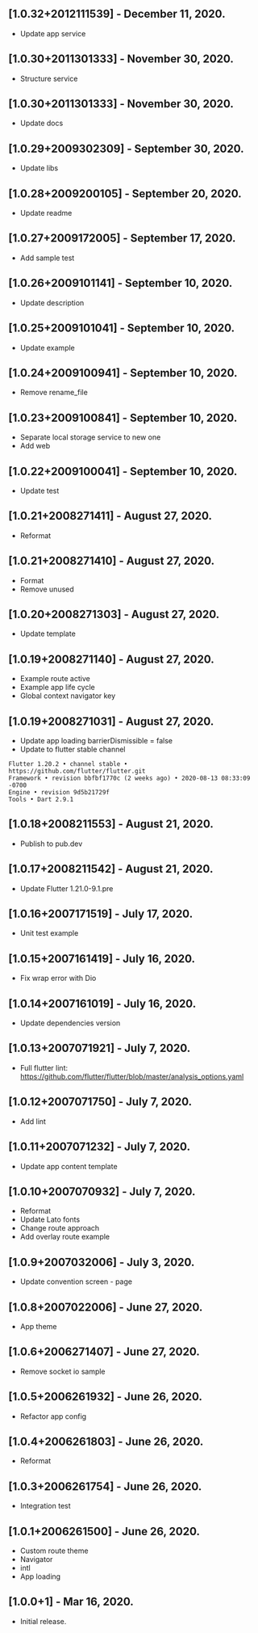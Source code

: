## [1.0.32+2012111539] - December 11, 2020.

* Update app service

## [1.0.30+2011301333] - November 30, 2020.

* Structure service

## [1.0.30+2011301333] - November 30, 2020.

* Update docs

## [1.0.29+2009302309] - September 30, 2020.

* Update libs

## [1.0.28+2009200105] - September 20, 2020.

* Update readme

## [1.0.27+2009172005] - September 17, 2020.

* Add sample test

## [1.0.26+2009101141] - September 10, 2020.

* Update description

## [1.0.25+2009101041] - September 10, 2020.

* Update example

## [1.0.24+2009100941] - September 10, 2020.

* Remove rename_file

## [1.0.23+2009100841] - September 10, 2020.

* Separate local storage service to new one
* Add web

## [1.0.22+2009100041] - September 10, 2020.

* Update test

## [1.0.21+2008271411] - August 27, 2020.

* Reformat

## [1.0.21+2008271410] - August 27, 2020.

* Format
* Remove unused 

## [1.0.20+2008271303] - August 27, 2020.

* Update template 

## [1.0.19+2008271140] - August 27, 2020.

* Example route active
* Example app life cycle
* Global context navigator key

## [1.0.19+2008271031] - August 27, 2020.

* Update app loading barrierDismissible = false
* Update to flutter stable channel
```
Flutter 1.20.2 • channel stable • https://github.com/flutter/flutter.git
Framework • revision bbfbf1770c (2 weeks ago) • 2020-08-13 08:33:09 -0700
Engine • revision 9d5b21729f
Tools • Dart 2.9.1
``` 

## [1.0.18+2008211553] - August 21, 2020.

* Publish to pub.dev

## [1.0.17+2008211542] - August 21, 2020.

* Update Flutter 1.21.0-9.1.pre

## [1.0.16+2007171519] - July 17, 2020.

* Unit test example

## [1.0.15+2007161419] - July 16, 2020.

* Fix wrap error with Dio

## [1.0.14+2007161019] - July 16, 2020.

* Update dependencies version

## [1.0.13+2007071921] - July 7, 2020.

* Full flutter lint: https://github.com/flutter/flutter/blob/master/analysis_options.yaml

## [1.0.12+2007071750] - July 7, 2020.

* Add lint

## [1.0.11+2007071232] - July 7, 2020.

* Update app content template

## [1.0.10+2007070932] - July 7, 2020.

* Reformat
* Update Lato fonts
* Change route approach
* Add overlay route example

## [1.0.9+2007032006] - July 3, 2020.

* Update convention screen - page

## [1.0.8+2007022006] - June 27, 2020.

* App theme

## [1.0.6+2006271407] - June 27, 2020.

* Remove socket io sample

## [1.0.5+2006261932] - June 26, 2020.

* Refactor app config

## [1.0.4+2006261803] - June 26, 2020.

* Reformat

## [1.0.3+2006261754] - June 26, 2020.

* Integration test

## [1.0.1+2006261500] - June 26, 2020.

* Custom route theme
* Navigator
* intl
* App loading

## [1.0.0+1] - Mar 16, 2020.

* Initial release.
